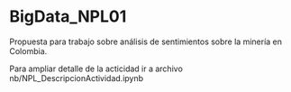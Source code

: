 # BigData_NPL01

Propuesta para trabajo sobre análisis de sentimientos sobre la minería en Colombia.

Para ampliar detalle de la acticidad ir a archivo nb/NPL_DescripcionActividad.ipynb
